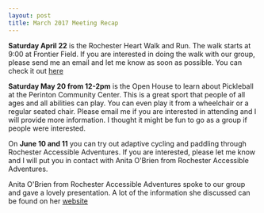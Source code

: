 ```yaml
---
layout: post
title: March 2017 Meeting Recap
---
```

**Saturday April 22** is the Rochester Heart Walk and Run. The walk starts at 9:00 at Frontier Field. If you are interested in doing the walk with our group, please send me an email and let me know as soon as possible. You can check it out [here](http://www2.heart.org/site/TR/HeartWalk/FDA-FoundersAffiliate?pg=entry&fr_id=2106)

**Saturday May 20 from 12-2pm** is the Open House to learn about Pickleball at the Perinton Community Center. This is a great sport that people of all ages and all abilities can play. You can even play it from a wheelchair or a regular seated chair. Please email me if you are interested in attending and I will provide more information. I thought it might be fun to go as a group if people were interested.

On **June 10 and 11** you can try out adaptive cycling and paddling through Rochester Accessible Adventures. If you are interested, please let me know and I will put you in contact with Anita O'Brien from Rochester Accessible Adventures.

Anita O'Brien from Rochester Accessible Adventures spoke to our group and gave a lovely presentation. A lot of the information she discussed can be found on her [website](https://rochesteraccessibleadventures.org/)
